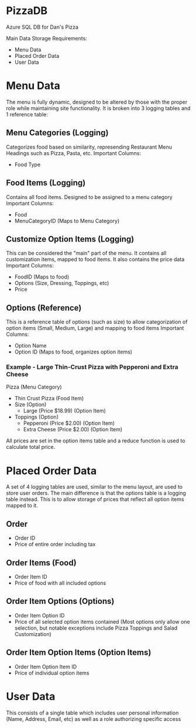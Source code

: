 # PizzaDB
Azure SQL DB for Dan's Pizza

Main Data Storage Requirements:
- Menu Data
- Placed Order Data
- User Data

# Menu Data
The menu is fully dynamic, designed to be altered by those with the proper role while maintaining site functionality. It is broken into 3 logging tables and 1 reference table:

## Menu Categories (Logging)
Categorizes food based on similarity, represending Restaurant Menu Headings such as Pizza, Pasta, etc.
Important Columns:
- Food Type

## Food Items (Logging)
Contains all food items. Designed to be assigned to a menu category
Important Columns:
- Food
- MenuCategoryID (Maps to Menu Category)

## Customize Option Items (Logging)
This can be considered the "main" part of the menu. It contains all customization items, mapped to food items. It also contains the price data
Important Columns:
- FoodID (Maps to food)
- Options (Size, Dressing, Toppings, etc)
- Price

## Options (Reference)
This is a reference table of options (such as size) to allow categorization of option items (Small, Medium, Large) and mapping to food items
Important Columns:
- Option Name
- Option ID (Maps to food, organizes option items)


### Example - Large Thin-Crust Pizza with Pepperoni and Extra Cheese
Pizza (Menu Category) 
  - Thin Crust Pizza (Food Item)
  - Size (Option)
    - Large (Price $18.99) (Option Item)
  - Toppings (Option)
    - Pepperoni (Price $2.00) (Option Item)
    - Extra Cheese (Price $2.00) (Option Item)
   
All prices are set in the option items table and a reduce function is used to calculate total price.

# Placed Order Data
A set of 4 logging tables are used, similar to the menu layout, are used to store user orders. The main difference is that the options table is a logging table instead. 
This is to allow storage of prices that reflect all option items mapped to it. 
## Order
- Order ID
- Price of entire order including tax

## Order Items (Food)
- Order Item ID
- Price of food with all included options

## Order Item Options (Options)
- Order Item Option ID
- Price of all selected option items contained (Most options only allow one selection, but notable exceptions include Pizza Toppings and Salad Customization)

## Order Item Option Items (Option Items)
- Order Item Option Item ID
- Price of individual option items

# User Data
This consists of a single table which includes user personal information (Name, Address, Email, etc) as well as a role authorizing specific access
